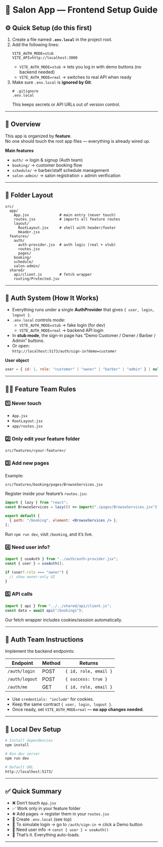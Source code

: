 # 💈 Salon App — Frontend Setup Guide

## ⚙️ Quick Setup (do this first)
1. Create a file named **`.env.local`** in the project root.
2. Add the following lines:
   ```
   VITE_AUTH_MODE=stub
   VITE_API=http://localhost:3000
   ```
   - `VITE_AUTH_MODE=stub` → lets you log in with demo buttons (no backend needed)
   - `VITE_AUTH_MODE=real` → switches to real API when ready
3. Make sure `.env.local` is **ignored by Git**:
   ```
   # .gitignore
   .env.local
   ```
   This keeps secrets or API URLs out of version control.

---

## 🚀 Overview
This app is organized by **feature**.  
No one should touch the root app files — everything is already wired up.

**Main features**
- `auth/` → login & signup (Auth team)
- `booking/` → customer booking flow
- `schedule/` → barber/staff schedule management
- `salon-admin/` → salon registration + admin verification

---

## 🧱 Folder Layout
```
src/
  app/
    App.jsx              # main entry (never touch)
    routes.jsx           # imports all feature routes
    layout/
      RootLayout.jsx     # shell with header/footer
      Header.jsx
  features/
    auth/
      auth-provider.jsx  # auth logic (real + stub)
      routes.jsx
      pages/
    booking/
    schedule/
    salon-admin/
  shared/
    api/client.js        # fetch wrapper
    routing/Protected.jsx
```

---

## 🔑 Auth System (How It Works)

- Everything runs under a single **AuthProvider** that gives `{ user, login, logout }`.
- `.env.local` controls mode:
  - `VITE_AUTH_MODE=stub` → fake login (for dev)
  - `VITE_AUTH_MODE=real` → backend API login
- In **stub mode**, the sign-in page has “Demo Customer / Owner / Barber / Admin” buttons.
- Or open:  
  `http://localhost:5173/auth/sign-in?demo=customer`

**User object**
```js
user = { id: 1, role: "customer" | "owner" | "barber" | "admin" } | null
```

---

## 🧑‍💻 Feature Team Rules

### 1️⃣ Never touch
- `App.jsx`
- `RootLayout.jsx`
- `app/routes.jsx`

### 2️⃣ Only edit your feature folder
```
src/features/<your-feature>/
```

### 3️⃣ Add new pages
Example:
```bash
src/features/booking/pages/BrowseServices.jsx
```
Register inside your feature’s `routes.jsx`:
```jsx
import { lazy } from "react";
const BrowseServices = lazy(() => import("./pages/BrowseServices.jsx"));

export default [
  { path: "/booking", element: <BrowseServices /> },
];
```
Run `npm run dev`, visit `/booking`, and it’s live.

### 4️⃣ Need user info?
```jsx
import { useAuth } from "../auth/auth-provider.jsx";
const { user } = useAuth();

if (user?.role === "owner") {
  // show owner-only UI
}
```

### 5️⃣ API calls
```jsx
import { api } from "../../shared/api/client.js";
const data = await api("/bookings");
```
Our fetch wrapper includes cookies/session automatically.

---

## 🧠 Auth Team Instructions

Implement the backend endpoints:

| Endpoint | Method | Returns |
|-----------|---------|----------|
| `/auth/login` | POST | `{ id, role, email }` |
| `/auth/logout` | POST | `{ success: true }` |
| `/auth/me` | GET | `{ id, role, email }` |

- Use `credentials: "include"` for cookies.
- Keep the same contract `{ user, login, logout }`.
- Once ready, set `VITE_AUTH_MODE=real` — **no app changes needed**.

---

## 🧩 Local Dev Setup
```bash
# Install dependencies
npm install

# Run dev server
npm run dev

# Default URL
http://localhost:5173/
```

---

## ✅ Quick Summary

- ❌ Don’t touch `App.jsx`
- ✅ Work only in your feature folder
- ➕ Add pages → register them in your `routes.jsx`
- 🔑 Create `.env.local` (see top)
- 🔑 To simulate login → go to `/auth/sign-in` → click a Demo button
- 👤 Need user info → `const { user } = useAuth()`
- 🧠 That’s it. Everything auto-loads.

---
